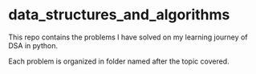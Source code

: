 # data_structures_and_algorithms

This repo contains the problems I have solved on my learning journey of DSA in python.

Each problem is organized in folder named after the topic covered.
